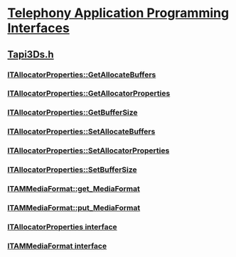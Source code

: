 # [Telephony Application Programming Interfaces](../_tapi3/index.md)
## [Tapi3Ds.h](index.md)
### [ITAllocatorProperties::GetAllocateBuffers](../tapi3ds/nf-tapi3ds-itallocatorproperties-getallocatebuffers.md)
### [ITAllocatorProperties::GetAllocatorProperties](../tapi3ds/nf-tapi3ds-itallocatorproperties-getallocatorproperties.md)
### [ITAllocatorProperties::GetBufferSize](../tapi3ds/nf-tapi3ds-itallocatorproperties-getbuffersize.md)
### [ITAllocatorProperties::SetAllocateBuffers](../tapi3ds/nf-tapi3ds-itallocatorproperties-setallocatebuffers.md)
### [ITAllocatorProperties::SetAllocatorProperties](../tapi3ds/nf-tapi3ds-itallocatorproperties-setallocatorproperties.md)
### [ITAllocatorProperties::SetBufferSize](../tapi3ds/nf-tapi3ds-itallocatorproperties-setbuffersize.md)
### [ITAMMediaFormat::get_MediaFormat](../tapi3ds/nf-tapi3ds-itammediaformat-get_mediaformat.md)
### [ITAMMediaFormat::put_MediaFormat](../tapi3ds/nf-tapi3ds-itammediaformat-put_mediaformat.md)
### [ITAllocatorProperties interface](../tapi3ds/nn-tapi3ds-itallocatorproperties.md)
### [ITAMMediaFormat interface](../tapi3ds/nn-tapi3ds-itammediaformat.md)
